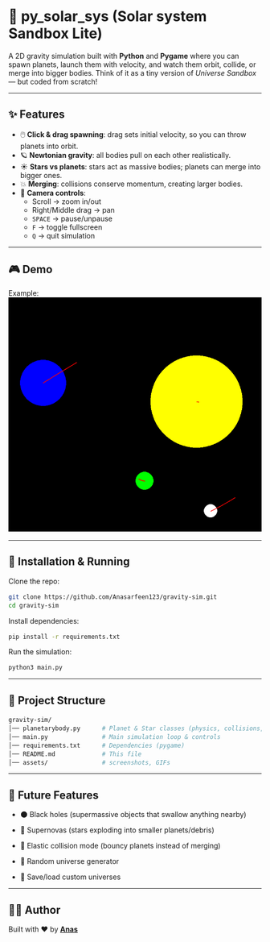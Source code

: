 # 🌌  py_solar_sys (Solar system Sandbox Lite)

A 2D gravity simulation built with **Python** and **Pygame** where you can spawn planets, launch them with velocity, and watch them orbit, collide, or merge into bigger bodies. Think of it as a tiny version of *Universe Sandbox* — but coded from scratch!

---

## ✨ Features
- 🖱️ **Click & drag spawning**: drag sets initial velocity, so you can throw planets into orbit.
- 🪐 **Newtonian gravity**: all bodies pull on each other realistically.
- ☀️ **Stars vs planets**: stars act as massive bodies; planets can merge into bigger ones.
- 💥 **Merging**: collisions conserve momentum, creating larger bodies.
- 🎥 **Camera controls**:
  - Scroll → zoom in/out
  - Right/Middle drag → pan
  - `SPACE` → pause/unpause
  - `F` → toggle fullscreen
  - `Q` → quit simulation

---

## 🎮 Demo
Example:  
![demo png](assets/demo.png)

---

## 🔧 Installation & Running

Clone the repo:
```bash
git clone https://github.com/Anasarfeen123/gravity-sim.git
cd gravity-sim
```

Install dependencies:
```bash
pip install -r requirements.txt
```

Run the simulation:
```bash
python3 main.py
```

---

## 📂 Project Structure
```bash
gravity-sim/
│── planetarybody.py      # Planet & Star classes (physics, collisions, drawing)
│── main.py               # Main simulation loop & controls
│── requirements.txt      # Dependencies (pygame)
│── README.md             # This file
│── assets/               # screenshots, GIFs
```

---

## 🚀 Future Features

- 🌑 Black holes (supermassive objects that swallow anything nearby)

- 🌠 Supernovas (stars exploding into smaller planets/debris)

- 🎾 Elastic collision mode (bouncy planets instead of merging)

- 🎲 Random universe generator

- 💾 Save/load custom universes

---

## 🧑‍💻 Author

Built with ❤️ by <b> [Anas](https://github.com/Anasarfeen123/py_solar_sys) </b>